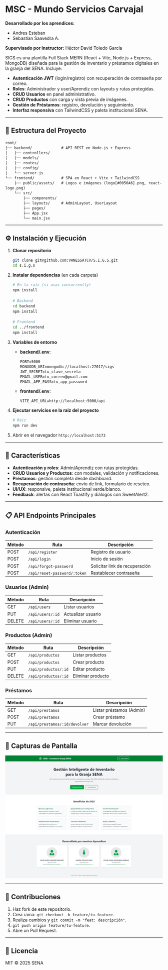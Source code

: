 # MSC - Mundo Servicios Carvajal

**Desarrollado por los aprendices:**
- Andres Esteban
- Sebastian Saavedra A.

**Supervisado por Instructor:** Héctor David Toledo García

SIGS es una plantilla Full Stack MERN (React + Vite, Node.js + Express, MongoDB) diseñada para la gestión de inventario y préstamos digitales en la granja del SENA. Incluye:

- **Autenticación JWT** (login/registro) con recuperación de contraseña por correo.
- **Roles**: Administrador y user/Aprendiz con layouts y rutas protegidas.
- **CRUD Usuarios** en panel administrativo.
- **CRUD Productos** con carga y vista previa de imágenes.
- **Gestión de Préstamos**: registro, devolución y seguimiento.
- **Interfaz responsiva** con TailwindCSS y paleta institucional SENA.

---

## 📂 Estructura del Proyecto

```
root/
├── backend/             # API REST en Node.js + Express
│   ├── controllers/
│   ├── models/
│   ├── routes/
│   ├── config/
│   └── server.js
└── frontend/            # SPA en React + Vite + TailwindCSS
    ├── public/assets/   # Logos e imágenes (logo[#0056A6].png, react-logo.png)
    └── src/
        ├── components/
        ├── layouts/     # AdminLayout, UserLayout
        ├── pages/
        ├── App.jsx
        └── main.jsx
```

---

## ⚙️ Instalación y Ejecución

1. **Clonar repositorio**
   ```bash
   git clone git@github.com:VANESSATCV/S.I.G.S.git
   cd s.i.g.s
   ```

2. **Instalar dependencias** (en cada carpeta)
   ```bash
   # En la raíz (si usas concurrently)
   npm install

   # Backend
   cd backend
   npm install

   # Frontend
   cd ../frontend
   npm install
   ```

3. **Variables de entorno**
   - **backend/.env**:
     ```env
     PORT=5000
     MONGODB_URI=mongodb://localhost:27017/sigs
     JWT_SECRET=tu_clave_secreta
     EMAIL_USER=tu_correo@gmail.com
     EMAIL_APP_PASS=tu_app_password
     ```
   - **frontend/.env**:
     ```env
     VITE_API_URL=http://localhost:5000/api
     ```

4. **Ejecutar servicios en la raiz del proyecto**
   ```bash
   # Raiz
   npm run dev

   ```

5. Abrir en el navegador `http://localhost:5173`

---

## 🚀 Características

- **Autenticación y roles**: Admin/Aprendiz con rutas protegidas.
- **CRUD Usuarios y Productos**: con modales, validación y notificaciones.
- **Préstamos**: gestión completa desde dashboard.
- **Recuperación de contraseña**: envío de link, formulario de reseteo.
- **UI/UX**: responsive, paleta institucional verde/blanco.
- **Feedback**: alertas con React Toastify y diálogos con SweetAlert2.

---

## 📋 API Endpoints Principales

### Autenticación
| Método | Ruta                          | Descripción                          |
|--------|-------------------------------|--------------------------------------|
| POST   | `/api/register`               | Registro de usuario                  |
| POST   | `/api/login`                  | Inicio de sesión                     |
| POST   | `/api/forgot-password`        | Solicitar link de recuperación       |
| POST   | `/api/reset-password/:token`  | Restablecer contraseña               |

### Usuarios (Admin)
| Método | Ruta                   | Descripción            |
|--------|------------------------|------------------------|
| GET    | `/api/users`           | Listar usuarios        |
| PUT    | `/api/users/:id`       | Actualizar usuario     |
| DELETE | `/api/users/:id`       | Eliminar usuario       |

### Productos (Admin)
| Método | Ruta                       | Descripción           |
|--------|----------------------------|-----------------------|
| GET    | `/api/productos`           | Listar productos      |
| POST   | `/api/productos`           | Crear producto        |
| PUT    | `/api/productos/:id`       | Editar producto       |
| DELETE | `/api/productos/:id`       | Eliminar producto     |

### Préstamos
| Método | Ruta                          | Descripción                     |
|--------|-------------------------------|---------------------------------|
| GET    | `/api/prestamos`              | Listar préstamos (Admin)        |
| POST   | `/api/prestamos`              | Crear préstamo                  |
| PUT    | `/api/prestamos/:id/devolver` | Marcar devolución               |

---

## 📸 Capturas de Pantalla
![Home](./img/001.jpg)

---

## 🤝 Contribuciones

1. Haz fork de este repositorio.
2. Crea rama: `git checkout -b feature/tu-feature`.
3. Realiza cambios y `git commit -m "feat: descripción"`.
4. `git push origin feature/tu-feature`.
5. Abre un Pull Request.

---

## 📄 Licencia

MIT © 2025 SENA
